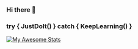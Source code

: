 ### Hi there 👋
### try { JustDoIt() } catch { KeepLearning() }

[![My Awesome Stats](https://awesome-github-stats.azurewebsites.net/user-stats/AliSoltaniorg?cardType=github&theme=dracula)](https://git.io/awesome-stats-card)

<!--
**AliSoltaniorg/AliSoltaniorg** is a ✨ _special_ ✨ repository because its `README.md` (this file) appears on your GitHub profile.

Here are some ideas to get you started:

- 🔭 I’m currently working on ...
- 🌱 I’m currently learning ...
- 👯 I’m looking to collaborate on ...
- 🤔 I’m looking for help with ...
- 💬 Ask me about ...
- 📫 How to reach me: ...
- 😄 Pronouns: ...
- ⚡ Fun fact: ...
-->
